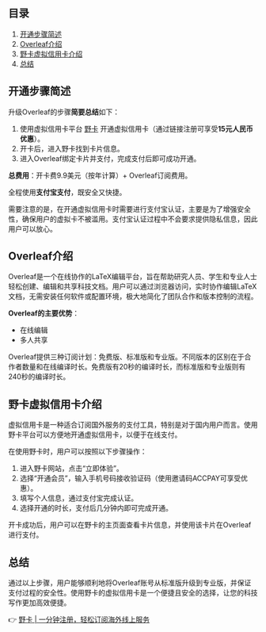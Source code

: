 ## 目录
1. [开通步骤简述](#开通步骤简述)
2. [Overleaf介绍](#Overleaf介绍)
3. [野卡虚拟信用卡介绍](#野卡虚拟信用卡介绍)
4. [总结](#总结)

## 开通步骤简述

升级Overleaf的步骤**简要总结**如下：

1. 使用虚拟信用卡平台 [野卡](https://bit.ly/bewildcard) 开通虚拟信用卡（通过链接注册可享受**15元人民币优惠**）。
2. 开卡后，进入野卡找到卡片信息。
3. 进入Overleaf绑定卡片并支付，完成支付后即可成功开通。

**总费用**：开卡费9.9美元（按年计算）+ Overleaf订阅费用。

全程使用**支付宝支付**，既安全又快捷。

需要注意的是，在开通虚拟信用卡时需要进行支付宝认证，主要是为了增强安全性，确保用户的虚拟卡不被滥用。支付宝认证过程中不会要求提供隐私信息，因此用户可以放心。

## Overleaf介绍

Overleaf是一个在线协作的LaTeX编辑平台，旨在帮助研究人员、学生和专业人士轻松创建、编辑和共享科技文档。用户可以通过浏览器访问，实时协作编辑LaTeX文档，无需安装任何软件或配置环境，极大地简化了团队合作和版本控制的流程。

**Overleaf的主要优势**：
- 在线编辑
- 多人共享

Overleaf提供三种订阅计划：免费版、标准版和专业版。不同版本的区别在于合作者数量和在线编译时长。免费版有20秒的编译时长，而标准版和专业版则有240秒的编译时长。

## 野卡虚拟信用卡介绍

虚拟信用卡是一种适合订阅国外服务的支付工具，特别是对于国内用户而言。使用野卡平台可以方便地开通虚拟信用卡，以便于在线支付。

在使用野卡时，用户可以按照以下步骤操作：

1. 进入野卡网站，点击“立即体验”。
2. 选择“开通会员”，输入手机号码接收验证码（使用邀请码ACCPAY可享受优惠）。
3. 填写个人信息，通过支付宝完成认证。
4. 选择开通的时长，支付后几分钟内即可完成开通。

开卡成功后，用户可以在野卡的主页面查看卡片信息，并使用该卡片在Overleaf进行支付。

## 总结

通过以上步骤，用户能够顺利地将Overleaf账号从标准版升级到专业版，并保证支付过程的安全性。使用野卡的虚拟信用卡是一个便捷且安全的选择，让您的科技写作更加高效便捷。

👉 [野卡 | 一分钟注册，轻松订阅海外线上服务](https://bit.ly/bewildcard)